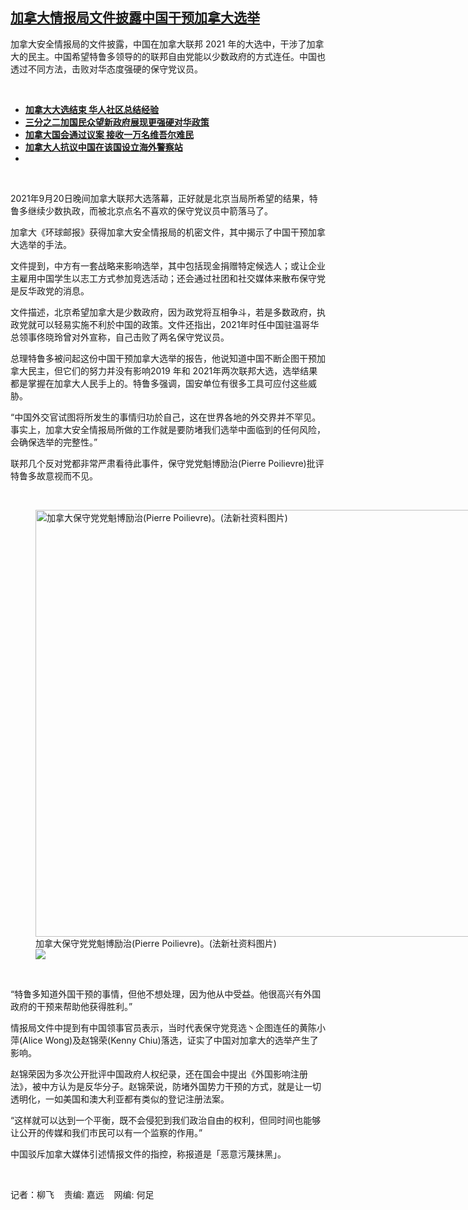 <!--1676919019000-->
[加拿大情报局文件披露中国干预加拿大选举](https://www.rfa.org/mandarin/yataibaodao/junshiwaijiao/lf-02202023133221.html)
------

<p><span style="font-weight: 400;">加拿大安全情报局的文件披露，中国在加拿大联邦 2021 年的大选中，干涉了加拿大的民主。中国希望特鲁多领导的的联邦自由党能以少数政府的方式连任。中国也透过不同方法，击败对华态度强硬的保守党议员。</span></p><p><span style="font-weight: 400;"></span></p><p><span class="result-title"> </span></p><ul><li><strong><a class="state-published" href="https://www.rfa.org/mandarin/guojishijiao/Canada-05092011120528.html">加拿大大选结束 华人社区总结经验</a></strong></li><li><strong><a href="https://www.rfa.org/mandarin/yataibaodao/junshiwaijiao/lf-09082021141525.html">三分之二加国民众望新政府展现更强硬对华政策</a></strong></li><li><strong><a href="https://www.rfa.org/mandarin/yataibaodao/junshiwaijiao/lf-02022023115440.html">加拿大国会通过议案 接收一万名维吾尔难民</a></strong></li><li><strong><a href="https://www.rfa.org/mandarin/yataibaodao/junshiwaijiao/lf-01302023113102.html">加拿大人抗议中国在该国设立海外警察站</a></strong></li><li><strong></strong></li></ul><p><span class="result-title"> </span></p><p>2021年9月20日晚间加拿大联邦大选落幕，正好就是北京当局所希望的结果，特鲁多继续少数执政，而被北京点名不喜欢的保守党议员中箭落马了。</p><p>加拿大《环球邮报》获得加拿大安全情报局的机密文件，其中揭示了中国干预加拿大选举的手法。</p><p>文件提到，中方有一套战略来影响选举，其中包括现金捐赠特定候选人；或让企业主雇用中国学生以志工方式参加竞选活动；还会通过社团和社交媒体来散布保守党是反华政党的消息。</p><p>文件描述，北京希望加拿大是少数政府，因为政党将互相争斗，若是多数政府，执政党就可以轻易实施不利於中国的政策。文件还指出，2021年时任中国驻温哥华总领事佟晓玲曾对外宣称，自己击败了两名保守党议员。</p><p>总理特鲁多被问起这份中国干预加拿大选举的报告，他说知道中国不断企图干预加拿大民主，但它们的努力并没有影响2019 年和 2021年两次联邦大选，选举结果都是掌握在加拿大人民手上的。特鲁多强调，国安单位有很多工具可应付这些威胁。</p><p>“中国外交官试图将所发生的事情归功於自己，这在世界各地的外交界并不罕见。 事实上，加拿大安全情报局所做的工作就是要防堵我们选举中面临到的任何风险，会确保选举的完整性。”</p><p>联邦几个反对党都非常严肃看待此事件，保守党党魁博励治(Pierre Poilievre)批评特鲁多故意视而不见。</p><p><span class="result-title"> </span></p><p><figure class="image-richtext image-inline captioned" style="width:1024px;"><img alt="加拿大保守党党魁博励治(Pierre Poilievre)。(法新社资料图片)" height="683" src="https://www.rfa.org/mandarin/yataibaodao/junshiwaijiao/lf-02202023133221.html/000_32j93kx.jpg/@@images/6a94a552-8a58-48e8-8cc7-69bf894768b9.jpeg" title="000_32J93KX.jpg" width="1024"/><figcaption class="image-caption">加拿大保守党党魁博励治(Pierre Poilievre)。(法新社资料图片)</figcaption><small></small><div id="zoomattribute"><a data-caption="加拿大保守党党魁博励治(Pierre Poilievre)。(法新社资料图片)" data-fancybox="" href="https://www.rfa.org/mandarin/yataibaodao/junshiwaijiao/lf-02202023133221.html/000_32j93kx.jpg" id="single_image" title="加拿大保守党党魁博励治(Pierre Poilievre)。(法新社资料图片)"><img src="/++plone++rfa-resources/img/icon-zoom.png"/></a></div></figure></p><p><span class="result-title"> </span></p><p>“特鲁多知道外国干预的事情，但他不想处理，因为他从中受益。他很高兴有外国政府的干预来帮助他获得胜利。”</p><p>情报局文件中提到有中国领事官员表示，当时代表保守党竞选丶企图连任的黄陈小萍(Alice Wong)及赵锦荣(Kenny Chiu)落选，证实了中国对加拿大的选举产生了影响。</p><p>赵锦荣因为多次公开批评中国政府人权纪录，还在国会中提出《外国影响注册法》，被中方认为是反华分子。赵锦荣说，防堵外国势力干预的方式，就是让一切透明化，一如美国和澳大利亚都有类似的登记注册法案。</p><p>“这样就可以达到一个平衡，既不会侵犯到我们政治自由的权利，但同时间也能够让公开的传媒和我们市民可以有一个监察的作用。”</p><p>中国驳斥加拿大媒体引述情报文件的指控，称报道是「恶意污蔑抹黑」。</p><p><span class="result-title"> </span></p><p>记者：柳飞    责编: 嘉远    网编: 何足</p>
